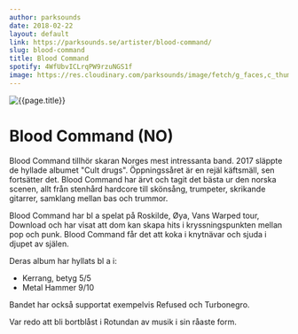```yaml
---
author: parksounds
date: 2018-02-22
layout: default
link: https://parksounds.se/artister/blood-command/
slug: blood-command
title: Blood Command
spotify: 4WfUbvICLrqPW9rzuNGS1f
image: https://res.cloudinary.com/parksounds/image/fetch/g_faces,c_thumb,w_1200,h_630,f_auto/https://parksounds.se/images/artists/blood-command-park-sounds-2018.jpg
---
```


![{{page.title}}]({{page.image}})

# Blood Command (NO)

Blood Command tillhör skaran Norges mest intressanta band. 2017 släppte de hyllade albumet "Cult drugs". Öppningssåret är en rejäl käftsmäll, sen fortsätter det. Blood Command har ärvt och tagit det bästa ur den norska scenen, allt från stenhård hardcore till skönsång, trumpeter, skrikande gitarrer, samklang mellan bas och trummor.

Blood Command har bl a spelat på Roskilde, Øya, Vans Warped tour, Download och har visat att dom kan skapa hits i kryssningspunkten mellan pop och punk. Blood Command får det att koka i knytnävar och sjuda i djupet av själen.

Deras album har hyllats bl a i:
* Kerrang, betyg 5/5
* Metal Hammer 9/10

Bandet har också supportat exempelvis Refused och Turbonegro.

Var redo att bli bortblåst i Rotundan av musik i sin råaste form. 
